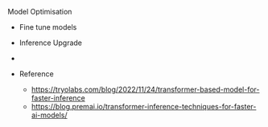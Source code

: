 Model Optimisation

- Fine tune models
- Inference Upgrade


- 

- Reference
  - https://tryolabs.com/blog/2022/11/24/transformer-based-model-for-faster-inference
  - https://blog.premai.io/transformer-inference-techniques-for-faster-ai-models/